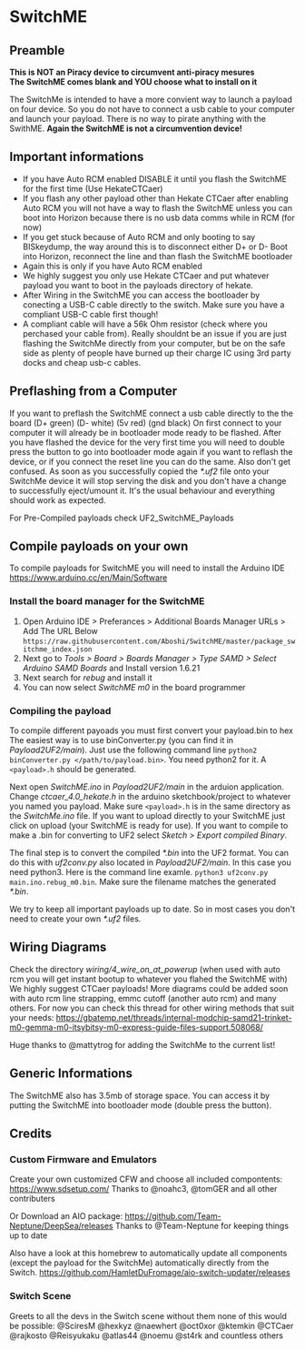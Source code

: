 # SwitchME
## Preamble ##
**This is NOT an Piracy device to circumvent anti-piracy mesures**  
**The SwitchME comes blank and YOU choose what to install on it**  

The SwitchMe is intended to have a more convient way to launch a payload on four device.
So you do not have to connect a usb cable to your computer and launch your payload.
There is no way to pirate anything with the SwithME.
**Again the SwitchME is not a circumvention device!**  

## Important informations ## 
* If you have Auto RCM enabled DISABLE it until you flash the SwitchME for the first time (Use HekateCTCaer)
* If you flash any other payload other than Hekate CTCaer after enabling Auto RCM you will not have a way to flash
the SwitchME unless you can boot into Horizon  because there is no usb data comms while in RCM (for now)
* If you get stuck because of Auto RCM and only booting to say BISkeydump, the way around this is to disconnect either D+ or D- Boot into Horizon, reconnect the line and than flash the SwitchME bootloader
* Again this is only if you have Auto RCM enabled
* We highly suggest you only use Hekate CTCaer and put whatever payload you want to boot in the payloads directory of hekate.
* After Wiring in the SwitchME you can access the bootloader by conecting a USB-C cable directly to the switch. Make sure you have a compliant USB-C cable first though!
* A compliant cable will have a 56k Ohm resistor (check where you perchased your cable from). Really shouldnt be an issue if you are just flashing the SwitchMe directly from your computer, but be on the safe side as plenty of people have burned up their charge IC using 3rd party docks and cheap usb-c cables.

## Preflashing from a Computer ##
If you want to preflash the SwitchME connect a usb cable directly to the the board (D+ green) (D- white) (5v red) (gnd black)
On first connect to your computer it will already be in bootloader mode ready to be flashed.
After you have flashed the device for the very first time you will need to double press the button to go into bootloader mode again if you want to reflash the device, or if you connect the reset line you can do the same.
Also don't get confused. As soon as you successfully copied the *\*.uf2* file onto your SwitchMe device it will stop serving the disk and you don't have a change to successfully eject/umount it. It's the usual behaviour and everything should work as expected.

For Pre-Compiled payloads check UF2_SwitchME_Payloads

## Compile payloads on your own ##
To compile payloads for SwitchME you will need to install the Arduino IDE
https://www.arduino.cc/en/Main/Software
### Install the board manager for the SwitchME

1. Open Arduino IDE > Preferances > Additional Boards Manager URLs > Add The URL Below ```https://raw.githubusercontent.com/Aboshi/SwitchME/master/package_switchme_index.json```
1. Next go to *Tools > Board > Boards Manager > Type SAMD > Select Arduino SAMD Boards* and Install version 1.6.21
1. Next search for *rebug* and install it
1. You can now select *SwitchME m0* in the board programmer

### Compiling the payload ###
To compile different payoads you must first convert your payload.bin to hex
The easiest way is to use binConverter.py (you can find it in *Payload2UF2/main*).
Just use the following command line ```python2 binConverter.py </path/to/payload.bin>```. You need python2 for it.
A ```<payload>.h``` should be generated. 

Next open *SwitchME.ino* in *Payload2UF2/main* in the arduion application. 
Change *ctcaer\_4.0\_hekate.h* in the arduino sketchbook/project to whatever you named you payload. Make sure ```<payload>.h``` is in the same directory as the *SwitchMe.ino* file.
If you want to upload directly to your SwitchME just click on upload (your SwitchME is ready for use).
If you want to compile to make a .bin for converting to UF2 select *Sketch > Export compiled Binary*.

The final step is to convert the compiled *\*.bin* into the UF2 format. You can do this with *uf2conv.py* also located in *Payload2UF2/main*.
In this case you need python3. Here is the command line examle. ```python3 uf2conv.py main.ino.rebug_m0.bin```. Make sure the filename matches the generated *\*.bin*.

We try to keep all important payloads up to date. So in most cases you don't need to create your own *\*.uf2* files.

## Wiring Diagrams ##
Check the directory *wiring/4\_wire\_on\_at\_powerup* (when used with auto rcm you will get instant bootup to whatever you flahed the SwitchME with) We highly suggest CTCaer payloads!
More diagrams could be added soon with auto rcm line strapping, emmc cutoff (another auto rcm) and many others.
For now you can check this thread for other wiring methods that suit your needs:
https://gbatemp.net/threads/internal-modchip-samd21-trinket-m0-gemma-m0-itsybitsy-m0-express-guide-files-support.508068/

Huge thanks to @mattytrog for adding the SwitchMe to the current list!

## Generic Informations
The SwitchME also has 3.5mb of storage space. You can access it by putting the SwitchME into bootloader mode (double press the button).

## Credits ##
### Custom Firmware and Emulators ###

Create your own customized CFW and choose all included compontents:
https://www.sdsetup.com/
Thanks to @noahc3, @tomGER and all other contributers

Or Download an AIO package:
https://github.com/Team-Neptune/DeepSea/releases
Thanks to @Team-Neptune for keeping things up to date

Also have a look at this homebrew to automatically update all components (except the payload for the SwitchMe) automatically directly from the Switch.
https://github.com/HamletDuFromage/aio-switch-updater/releases

### Switch Scene
Greets to all the devs in the Switch scene without them none of this would be possible:
@SciresM @hexkyz @naewhert @oct0xor @ktemkin @CTCaer @rajkosto @Reisyukaku @atlas44 @noemu
@st4rk and countless others
